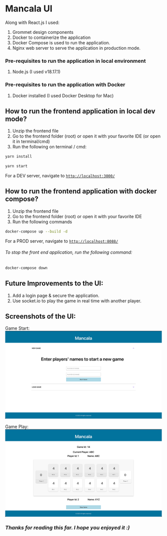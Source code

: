 #  Mancala UI

Along with React.js I used:
1. Grommet design components
2. Docker to containerize the application 
3. Docker Compose is used to run the application. 
4. Nginx web server to serve the application in production mode.

### Pre-requisites to run the application in local environment
1. Node.js (I used v18.17.1)

### Pre-requisites to run the application with Docker
1. Docker installed (I used Docker Desktop for Mac)

## How to run the frontend application in local dev mode?
1. Unzip the frontend file
2. Go to the frontend folder (root) or open it with your favorite IDE (or open it in terminal/cmd)
3. Run the following on terminal / cmd:

```bash
yarn install
```
```bash
yarn start
```
For a DEV server, navigate to [`http://localhost:3000/`](http://localhost:3000/)

## How to run the frontend application with docker compose?
1. Unzip the frontend file
2. Go to the frontend folder (root) or open it with your favorite IDE
3. Run the following commands

```bash
docker-compose up --build -d
```

For a PROD server, navigate to [`http://localhost:8088/`](http://localhost:8088/)

###### To stop the front end application, run the following command:
```bash
docker-compose down
```

## Future Improvements to the UI:
1. Add  a login page & secure the application.
2. Use socket.io to play the game in real time with another player.


## Screenshots of the UI:
Game Start:
![img.png](img.png)


Game Play:
![img_1.png](img_1.png)


### _Thanks for reading this far. I hope you enjoyed it :)_

